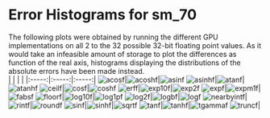 # Error Histograms for sm_70
The following plots were obtained by running the different GPU implementations on all 2 to the 32 possible 32-bit floating point values. As it would take an infeasible amount of storage to plot the differences as function of the real axis, histograms displaying the distributions of the absolute errors have been made instead.
<br>
| | | |
|:-----:|:-----:|:-----:|
![acosf](./results/histograms/sm_70/acosf/acosf.png)|![acoshf](./results/histograms/sm_70/acoshf/acoshf.png)|![asinf](./results/histograms/sm_70/asinf/asinf.png)
![asinhf](./results/histograms/sm_70/asinhf/asinhf.png)|![atanf](./results/histograms/sm_70/atanf/atanf.png)|![atanhf](./results/histograms/sm_70/atanhf/atanhf.png)
![ceilf](./results/histograms/sm_70/ceilf/ceilf.png)|![cosf](./results/histograms/sm_70/cosf/cosf.png)|![coshf](./results/histograms/sm_70/coshf/coshf.png)
![erff](./results/histograms/sm_70/erff/erff.png)|![exp10f](./results/histograms/sm_70/exp10f/exp10f.png)|![exp2f](./results/histograms/sm_70/exp2f/exp2f.png)
![expf](./results/histograms/sm_70/expf/expf.png)|![expm1f](./results/histograms/sm_70/expm1f/expm1f.png)|![fabsf](./results/histograms/sm_70/fabsf/fabsf.png)
![floorf](./results/histograms/sm_70/floorf/floorf.png)|![log10f](./results/histograms/sm_70/log10f/log10f.png)|![log1pf](./results/histograms/sm_70/log1pf/log1pf.png)
![log2f](./results/histograms/sm_70/log2f/log2f.png)|![logbf](./results/histograms/sm_70/logbf/logbf.png)|![logf](./results/histograms/sm_70/logf/logf.png)
![nearbyintf](./results/histograms/sm_70/nearbyintf/nearbyintf.png)|![rintf](./results/histograms/sm_70/rintf/rintf.png)|![roundf](./results/histograms/sm_70/roundf/roundf.png)
![sinf](./results/histograms/sm_70/sinf/sinf.png)|![sinhf](./results/histograms/sm_70/sinhf/sinhf.png)|![sqrtf](./results/histograms/sm_70/sqrtf/sqrtf.png)
![tanf](./results/histograms/sm_70/tanf/tanf.png)|![tanhf](./results/histograms/sm_70/tanhf/tanhf.png)|![tgammaf](./results/histograms/sm_70/tgammaf/tgammaf.png)
![truncf](./results/histograms/sm_70/truncf/truncf.png)|